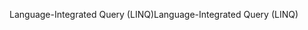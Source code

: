 <span data-ttu-id="b903d-101">Language-Integrated Query (LINQ)</span><span class="sxs-lookup"><span data-stu-id="b903d-101">Language-Integrated Query (LINQ)</span></span>